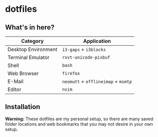 # dotfiles

## What's in here?

| Category 						| Application																	|
| ------------------- | ------------------------------------------- |
| Desktop Environment | `i3-gaps` + `i3blocks`											|
| Terminal Emulator		| `rxvt-unicode-pixbuf` 											|
| Shell 							| `bash`                                     	|
| Web Browser 				| `firefox`   																|
| E-Mail 							| `neomutt` + `offlineimap` + `msmtp` 				|
| Editor 							| `nvim`																			|


## Installation

**Warning:** These dotfiles are my personal setup, so there are many saved folder locations and web bookmarks that you may not desire in your own setup.
